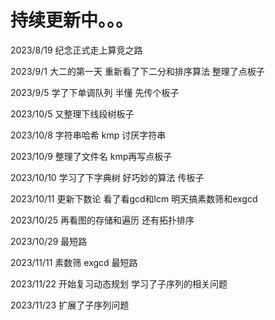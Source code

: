 # 持续更新中。。。

2023/8/19 纪念正式走上算竞之路

2023/9/1 大二的第一天 重新看了下二分和排序算法 整理了点板子

2023/9/5 学了下单调队列 半懂 先传个板子

2023/10/5 又整理下线段树板子

2023/10/8 字符串哈希 kmp 讨厌字符串

2023/10/9 整理了文件名 kmp再写点板子

2023/10/10 学习了下字典树 好巧妙的算法 传板子

2023/10/11 更新下数论 看了看gcd和lcm 明天搞素数筛和exgcd

2023/10/25 再看图的存储和遍历 还有拓扑排序

2023/10/29 最短路

2023/11/11 素数筛 exgcd 最短路

2023/11/22 开始复习动态规划 学习了子序列的相关问题

2023/11/23 扩展了子序列问题
